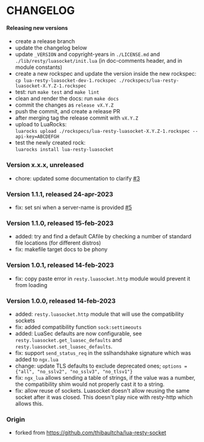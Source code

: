 # CHANGELOG

#### Releasing new versions

- create a release branch
- update the changelog below
- update `_VERSION` and copyright-years in `./LICENSE.md` and `./lib/resty/luasocket/init.lua` (in doc-comments
  header, and in module constants)
- create a new rockspec and update the version inside the new rockspec:<br/>
  `cp lua-resty-luasocket-dev-1.rockspec ./rockspecs/lua-resty-luasocket-X.Y.Z-1.rockspec`
- test: run `make test` and `make lint`
- clean and render the docs: run `make docs`
- commit the changes as `release vX.Y.Z`
- push the commit, and create a release PR
- after merging tag the release commit with `vX.Y.Z`
- upload to LuaRocks:<br/>
  `luarocks upload ./rockspecs/lua-resty-luasocket-X.Y.Z-1.rockspec --api-key=ABCDEFGH`
- test the newly created rock:<br/>
  `luarocks install lua-resty-luasocket`

### Version x.x.x, unreleased

- chore: updated some documentation to clarify
  [#3](https://github.com/Tieske/lua-resty-luasocket/pull/3)

### Version 1.1.1, released 24-apr-2023

- fix: set sni when a server-name is provided
  [#5](https://github.com/Tieske/lua-resty-luasocket/pull/5)

### Version 1.1.0, released 15-feb-2023

- added: try and find a default CAfile by checking a number of standard file locations
  (for different distros)
- fix: makefile target docs to be phony

### Version 1.0.1, released 14-feb-2023

- fix: copy paste error in `resty.luasocket.http` module would prevent it from loading

### Version 1.0.0, released 14-feb-2023

- added: `resty.luasocket.http` module that will use the compatibility sockets
- fix: added compatibility function `sock:settimeouts`
- added: LuaSec defaults are now configurable, see `resty.luasocket.get_luasec_defaults` and `resty.luasocket.set_luasec_defaults`.
- fix: support `send_status_req` in the sslhandshake signature which was added to `ngx.lua`
- change: update TLS defaults to exclude deprecated ones; `options = {"all", "no_sslv2", "no_sslv3", "no_tlsv1"}`
- fix: `ngx_lua` allows sending a table of strings, if the value was a number, the compatibility
  shim would not properly cast it to a string.
- fix: allow reuse of sockets. Luasocket doesn't allow reusing the same socket after it was closed.
  This doesn't play nice with resty-http which allows this.

### Origin

- forked from https://github.com/thibaultcha/lua-resty-socket
